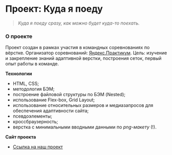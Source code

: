 # Проект: Куда я поеду

> _Куда я поеду сразу, как можно будет куда-то поехать._

### О проекте

Проект создан в рамках участия в командных соревнованиях по вёрстке.
Организатор соревнований: [Яндекс.Практикум](https://practicum.yandex.ru/).
Цель: изучение и закрепление знаний адаптивной верстки, построения сеток, первый опыт работы в команде.

**Технологии**

- HTML, CSS;
- методология БЭМ;
- построение файловой структуры по БЭМ (Nested);
- использование Flex-box, Grid Layout;
- использование относительных размеров и медиазапросов для обеспечения адаптивности сайта;
- псевдоэлементы;
- кроссбраузерность;
- верстка с минимальными вводными данными по _png-макету_ (!).

**Сайт проекта**

- [Ссылка на наш проект](.......)
